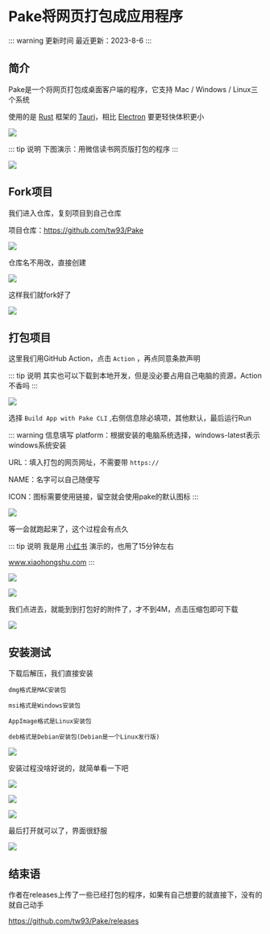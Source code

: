 # Pake将网页打包成应用程序

::: warning 更新时间
最近更新：2023-8-6
:::

## 简介

​Pake是一个将网页打包成桌面客户端的程序，它支持 Mac / Windows / Linux三个系统

使用的是 [Rust](https://www.rust-lang.org/zh-CN/) 框架的 [Tauri](https://tauri.app/zh-cn/)，相比 [Electron](https://www.electronjs.org/zh/) 要更轻快体积更小


![](pake-01.png)


::: tip 说明
下图演示：用微信读书网页版打包的程序
:::

![](pake-02.png)



## Fork项目

我们进入仓库，复刻项目到自己仓库

项目仓库：https://github.com/tw93/Pake

![](pake-03.png)


仓库名不用改，直接创建


![](pake-04.png)


这样我们就fork好了

![](pake-05.png)



## 打包项目

这里我们用GitHub Action，点击 `Action` ，再点同意条款声明

::: tip 说明
其实也可以下载到本地开发，但是没必要占用自己电脑的资源，Action不香吗
:::

![](pake-06.png)


选择 `Build App with Pake CLI` ,右侧信息除必填项，其他默认，最后运行Run

::: warning 信息填写
platform：根据安装的电脑系统选择，windows-latest表示windows系统安装

URL：填入打包的网页网址，不需要带 `https://`

NAME：名字可以自己随便写

ICON：图标需要使用链接，留空就会使用pake的默认图标
:::


![](pake-07.png)


等一会就跑起来了，这个过程会有点久

::: tip 说明
我是用 [小红书](https://www.xiaohongshu.com/) 演示的，也用了15分钟左右

www.xiaohongshu.com
:::


![](pake-08.png)

![](pake-09.png)


我们点进去，就能到到打包好的附件了，才不到4M，点击压缩包即可下载

![](pake-10.png)




## 安装测试

下载后解压，我们直接安装

```
dmg格式是MAC安装包

msi格式是Windows安装包

AppImage格式是Linux安装包

deb格式是Debian安装包(Debian是一个Linux发行版)
```

![](pake-11.png)


安装过程没啥好说的，就简单看一下吧

![](pake-12.png)

![](pake-13.png)

![](pake-14.png)


最后打开就可以了，界面很舒服


![](pake-15.png)


## 结束语

作者在releases上传了一些已经打包的程序，如果有自己想要的就直接下，没有的就自己动手

https://github.com/tw93/Pake/releases

